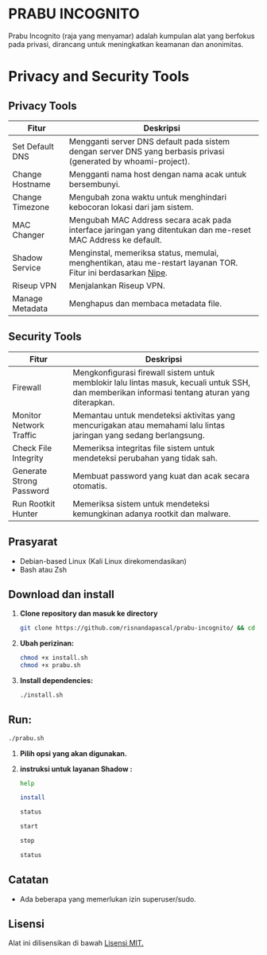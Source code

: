 # PRABU INCOGNITO

Prabu Incognito (raja yang menyamar) adalah kumpulan alat yang berfokus pada privasi, dirancang untuk meningkatkan keamanan dan anonimitas. 

# Privacy and Security Tools

## Privacy Tools
| Fitur                    | Deskripsi                                                                                                       |
|--------------------------|-----------------------------------------------------------------------------------------------------------------|
| Set Default DNS          | Mengganti server DNS default pada sistem dengan server DNS yang berbasis privasi (generated by whoami-project). |
| Change Hostname          | Mengganti nama host dengan nama acak untuk bersembunyi.                                                         |
| Change Timezone          | Mengubah zona waktu untuk menghindari kebocoran lokasi dari jam sistem.                                         |
| MAC Changer              | Mengubah MAC Address secara acak pada interface jaringan yang ditentukan dan me-reset MAC Address ke default.    |
| Shadow Service           | Menginstal, memeriksa status, memulai, menghentikan, atau me-restart layanan TOR. Fitur ini berdasarkan [Nipe](https://github.com/htrgouvea/nipe).                              |
| Riseup VPN               | Menjalankan Riseup VPN.                                                                                        |
| Manage Metadata          | Menghapus dan membaca metadata file.                                                                            |

## Security Tools
| Fitur                    | Deskripsi                                                                                                       |
|--------------------------|-----------------------------------------------------------------------------------------------------------------|
| Firewall                 | Mengkonfigurasi firewall sistem untuk memblokir lalu lintas masuk, kecuali untuk SSH, dan memberikan informasi tentang aturan yang diterapkan. |
| Monitor Network Traffic  | Memantau untuk mendeteksi aktivitas yang mencurigakan atau memahami lalu lintas jaringan yang sedang berlangsung. |
| Check File Integrity     | Memeriksa integritas file sistem untuk mendeteksi perubahan yang tidak sah.                                      |
| Generate Strong Password | Membuat password yang kuat dan acak secara otomatis.                                                             |
| Run Rootkit Hunter       | Memeriksa sistem untuk mendeteksi kemungkinan adanya rootkit dan malware.                                      |

## Prasyarat

- Debian-based Linux (Kali Linux direkomendasikan)
- Bash atau Zsh

## Download dan install

1. **Clone repository dan masuk ke directory**
   ```bash
   git clone https://github.com/risnandapascal/prabu-incognito/ && cd prabu-incognito
   ```
3. **Ubah perizinan:**
   ```bash
   chmod +x install.sh
   chmod +x prabu.sh
   ```
4. **Install dependencies:**
   ```bash
   ./install.sh
   ```
## Run:
   ```bash
   ./prabu.sh
   ```
1. **Pilih opsi yang akan digunakan.**

2. **instruksi untuk layanan Shadow :**
   ```bash
   help
   ```
   ```bash
   install
   ```
   ```bash
   status
   ```
   ```bash
   start
   ```
   ```bash
   stop
   ```
   ```bash
   status
   ```

## Catatan
- Ada beberapa yang memerlukan izin superuser/sudo.

## Lisensi
Alat ini dilisensikan di bawah  <a href="LICENSE.md">Lisensi MIT.</a>